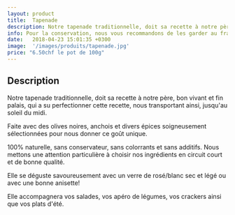 ```yaml
---
layout: product
title:  Tapenade
description: Notre tapenade traditionnelle, doit sa recette à notre père, bon vivant et fin palais, qui a su perfectionner cette recette, nous transportant ainsi, jusqu'au soleil du midi.
info: Pour la conservation, nous vous recommandons de les garder au frais à 4° max.<br/>Après ouverture, elle se conserve environ 5 à 15 jours.
date:   2018-04-23 15:01:35 +0300
image:  '/images/produits/tapenade.jpg'
price: "6.50chf le pot de 100g"
---
```


## Description

Notre tapenade traditionnelle, doit sa recette à notre père, bon vivant et fin palais, qui a su perfectionner cette recette, nous transportant ainsi, jusqu'au soleil du midi.

Faite avec des olives noires, anchois et divers épices soigneusement sélectionnées pour nous donner ce goût unique.

100% naturelle, sans conservateur, sans colorrants et sans additifs. Nous mettons une attention particulière à choisir nos ingrédients en circuit court et de bonne qualité.

Elle se déguste savoureusement avec un  verre de rosé/blanc sec et légé ou avec une bonne anisette!

Elle accompagnera vos salades, vos apéro de légumes, vos crackers ainsi que vos plats d'été.